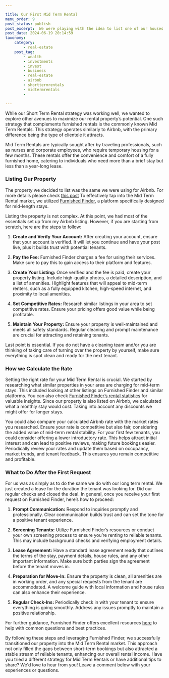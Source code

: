 ```yaml
---

title: Our First Mid Term Rental
menu_order: 9
post_status: publish
post_excerpt:  We were playing with the idea to list one of our houses on Airbnb, to increase our profits. However, we never expect what was going to happen. Be careful with what you wish for, the world can surprise you. 
post_date: 2024-06-19 20:14:59
taxonomy:
    category:
        - real-estate
    post_tag:
        - wealth
        - investments
        - invest
        - business
        - real-estate
        - airbnb
        - shorttermrentals
        - midtermrentals
        - 

---
```


While our Short Term Rental strategy was working well, we wanted to explore other avenues to maximize our rental property’s potential. One such strategy that complements furnished rentals is the commonly known Mid Term Rentals. This strategy operates similarly to Airbnb, with the primary difference being the type of clientele it attracts.

Mid Term Rentals are typically sought after by traveling professionals, such as nurses and corporate employees, who require temporary housing for a few months. These rentals offer the convenience and comfort of a fully furnished home, catering to individuals who need more than a brief stay but less than a year-long lease.

### Listing Our Property

The property we decided to list was the same we were using for Airbnb. For more details please check [this post](https://familyventurescafe.com/real-estate/our-first-airbnb/) To effectively tap into the Mid Term Rental market, we utilized [Furnished Finder](https://www.furnishedfinder.com/), a platform specifically designed for mid-length stays. 

Listing the property is not complex. At this point, we had most of the essentials set up from my Airbnb listing. However, if you are starting from scratch, here are the steps to follow:

1. **Create and Verify Your Account:** After creating your account, ensure that your account is verified. It will let you continue and have your post live, plus it builds trust with potential tenants.

2. **Pay the Fee:** Furnished Finder charges a fee for using their services. Make sure to pay this to gain access to their platform and features.

3. **Create Your Listing:** Once verified and the fee is paid, create your property listing. Include high-quality photos, a detailed description, and a list of amenities. Highlight features that will appeal to mid-term renters, such as a fully equipped kitchen, high-speed internet, and proximity to local amenities.

4. **Set Competitive Rates:** Research similar listings in your area to set competitive rates. Ensure your pricing offers good value while being profitable.

5. **Maintain Your Property:** Ensure your property is well-maintained and meets all safety standards. Regular cleaning and prompt maintenance are crucial for attracting and retaining tenants.

Last point is essential. If you do not have a cleaning team and/or you are thinking of taking care of turning over the property by yourself, make sure everything is spot clean and ready for the next tenant.

### How we Calculate the Rate

Setting the right rate for your Mid Term Rental is crucial. We started by researching what similar properties in your area are charging for mid-term stays. This included looking at other listings on Furnished Finder and similar platforms. You can also check [Furnished Finder’s rental statistics](https://www.furnishedfinder.com/stats) for valuable insights. Since our property is also listed on Airbnb, we calculated what a monthly stay would cost. Taking into account any discounts we might offer for longer stays. 

You could also compare your calculated Airbnb rate with the market rates you researched. Ensure your rate is competitive but also fair, considering the added value of mid-term rental stability. For your first few tenants, you could consider offering a lower introductory rate. This helps attract initial interest and can lead to positive reviews, making future bookings easier. Periodically review your rates and update them based on occupancy, market trends, and tenant feedback. This ensures you remain competitive and profitable.

### What to Do After the First Request

For us was as simply as to do the same we do with our long term rental. We just created a lease for the duration the tenant was looking for. Did our regular checks and closed the deal. In general, once you receive your first request on Furnished Finder, here’s how to proceed:

1. **Prompt Communication:** Respond to inquiries promptly and professionally. Clear communication builds trust and can set the tone for a positive tenant experience.

2. **Screening Tenants:** Utilize Furnished Finder’s resources or conduct your own screening process to ensure you’re renting to reliable tenants. This may include background checks and verifying employment details.

3. **Lease Agreement:** Have a standard lease agreement ready that outlines the terms of the stay, payment details, house rules, and any other important information. Make sure both parties sign the agreement before the tenant moves in.

4. **Preparation for Move-In:** Ensure the property is clean, all amenities are in working order, and any special requests from the tenant are accommodated. A welcome guide with local information and house rules can also enhance their experience.

5. **Regular Check-Ins:** Periodically check in with your tenant to ensure everything is going smoothly. Address any issues promptly to maintain a positive relationship.

For further guidance, Furnished Finder offers excellent resources [here](https://www.furnishedfinder.com/Resources/PMResources) to help with common questions and best practices.

By following these steps and leveraging Furnished Finder, we successfully transitioned our property into the Mid Term Rental market. This approach not only filled the gaps between short-term bookings but also attracted a stable stream of reliable tenants, enhancing our overall rental income. Have you tried a different strategy for Mid Term Rentals or have additional tips to share? We'd love to hear from you! Leave a comment below with your experiences or questions.







